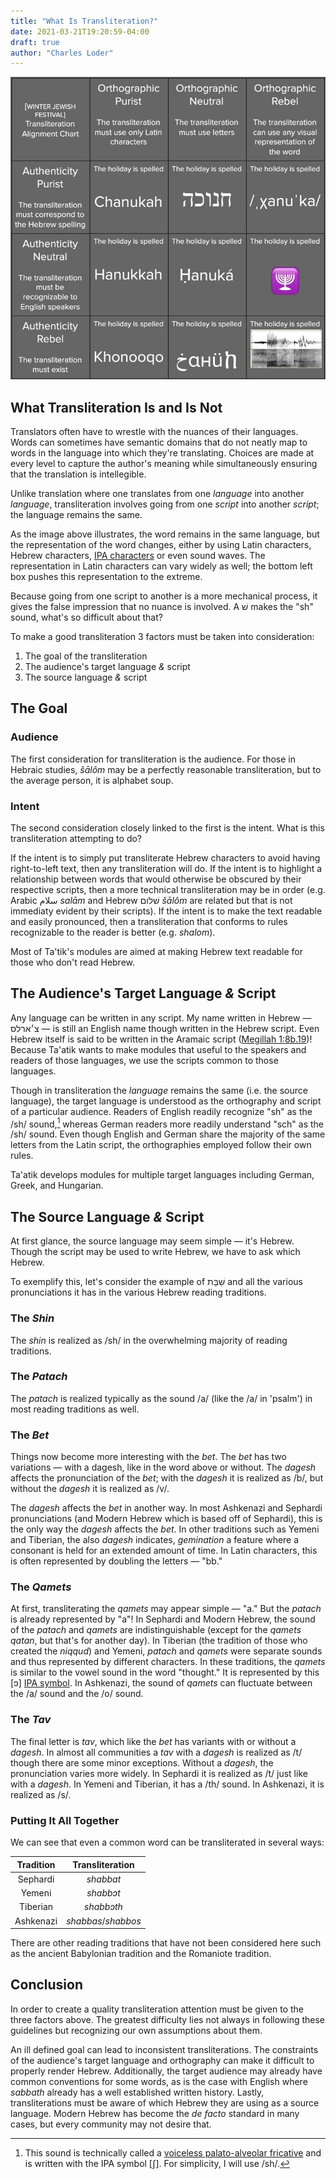 ```yaml
---
title: "What Is Transliteration?"
date: 2021-03-21T19:20:59-04:00
draft: true
author: "Charles Loder"
---
```


![Hannukah Transliteration Chart](hannukah-transliteration-chart-50-percent.jpg)

## What Transliteration Is and Is Not

Translators often have to wrestle with the nuances of their languages.
Words can sometimes have semantic domains that do not neatly map to words in the language into which they're translating.
Choices are made at every level to capture the author's meaning while simultaneously ensuring that the translation is intellegible.

Unlike translation where one translates from one _language_ into another _language_, transliteration involves going from one _script_ into another _script_; the language remains the same.

As the image above illustrates, the word remains in the same language, but the representation of the word changes, either by using Latin characters, Hebrew characters, [IPA characters](https://en.wikipedia.org/wiki/International_Phonetic_Alphabet) or even sound waves.
The representation in Latin characters can vary widely as well; the bottom left box pushes this representation to the extreme.

Because going from one script to another is a more mechanical process, it gives the false impression that no nuance is involved.
A שׁ makes the "sh" sound, what's so difficult about that?

To make a good transliteration 3 factors must be taken into consideration:

1. The goal of the transliteration
2. The audience's target language _&_ script
3. The source language _&_ script

## The Goal

### Audience

The first consideration for transliteration is the audience.
For those in Hebraic studies, _šālôm_ may be a perfectly reasonable transliteration, but to the average person, it is alphabet soup.

### Intent

The second consideration closely linked to the first is the intent.
What is this transliteration attempting to do?

If the intent is to simply put transliterate Hebrew characters to avoid having right-to-left text, then any transliteration will do.
If the intent is to highlight a relationship between words that would otherwise be obscured by their respective scripts, then a more technical transliteration may be in order (e.g. Arabic سلام _salām_ and Hebrew שׁלום _šālôm_ are related but that is not immediaty evident by their scripts).
If the intent is to make the text readable and easily pronounced, then a transliteration that conforms to rules recognizable to the reader is better (e.g. _shalom_).

Most of Ta'tik's modules are aimed at making Hebrew text readable for those who don't read Hebrew.

## The Audience's Target Language _&_ Script

Any language can be written in any script.
My name written in Hebrew — צ׳ארלס — is still an English name though written in the Hebrew script.
Even Hebrew itself is said to be written in the Aramaic script ([Megillah 1:8b.19](https://www.sefaria.org/Megillah.8b.19?lang=bi))!
Because Ta'atik wants to make modules that useful to the speakers and readers of those languages, we use the scripts common to those languages.

Though in transliteration the _language_ remains the same (i.e. the source language), the target language is understood as the orthography and script of a particular audience.
Readers of English readily recognize "sh" as the /sh/ sound,[^1] whereas German readers more readily understand "sch" as the /sh/ sound.
Even though English and German share the majority of the same letters from the Latin script, the orthographies employed follow their own rules.

[^1]: This sound is technically called a [voiceless palato-alveolar fricative](https://en.wikipedia.org/wiki/Voiceless_postalveolar_fricative#Voiceless_palato-alveolar_fricative) and is written with the IPA symbol [ʃ]. For simplicity, I will use /sh/.

Ta'atik develops modules for multiple target languages including German, Greek, and Hungarian.

## The Source Language _&_ Script

At first glance, the source language may seem simple — it's Hebrew.
Though the script may be used to write Hebrew, we have to ask which Hebrew.

To exemplify this, let's consider the example of שַׁבָּת and all the various pronunciations it has in the various Hebrew reading traditions.

### The _Shin_

The _shin_ is realized as /sh/ in the overwhelming majority of reading traditions.

### The _Patach_

The _patach_ is realized typically as the sound /a/ (like the /a/ in 'psalm') in most reading traditions as well.

### The _Bet_

Things now become more interesting with the _bet_.
The _bet_ has two variations — with a dagesh, like in the word above or without.
The _dagesh_ affects the pronunciation of the _bet_; with the _dagesh_ it is realized as /b/, but without the _dagesh_ it is realized as /v/.

The _dagesh_ affects the _bet_ in another way. In most Ashkenazi and Sephardi pronunciations (and Modern Hebrew which is based off of Sephardi), this is the only way the _dagesh_ affects the _bet_.
In other traditions such as Yemeni and Tiberian, the also _dagesh_ indicates, _gemination_ a feature where a consonant is held for an extended amount of time.
In Latin characters, this is often represented by doubling the letters — "bb."

### The _Qamets_

At first, transliterating the _qamets_ may appear simple — "a."
But the _patach_ is already represented by "a"!
In Sephardi and Modern Hebrew, the sound of the _patach_ and _qamets_ are indistinguishable (except for the _qamets qatan_, but that's for another day).
In Tiberian (the tradition of those who created the _niqqud_) and Yemeni, _patach_ and _qamets_ were separate sounds and thus represented by different characters. In these traditions, the _qamets_ is similar to the vowel sound in the word "thought."
It is represented by this [ɔ] [IPA symbol](https://en.wikipedia.org/wiki/Open-mid_back_rounded_vowel).
In Ashkenazi, the sound of _qamets_ can fluctuate between the /a/ sound and the /o/ sound.

### The _Tav_

The final letter is _tav_, which like the _bet_ has variants with or without a _dagesh_.
In almost all communities a _tav_ with a _dagesh_ is realized as /t/ though there are some minor exceptions.
Without a _dagesh_, the pronunciation varies more widely.
In Sephardi it is realized as /t/ just like with a _dagesh_.
In Yemeni and Tiberian, it has a /th/ sound.
In Ashkenazi, it is realized as /s/.

### Putting It All Together

We can see that even a common word can be transliterated in several ways:

| Tradition |   Transliteration   |
| :-------: | :-----------------: |
| Sephardi  |      _shabbat_      |
|  Yemeni   |      _shabbɔt_      |
| Tiberian  |     _shabbɔth_      |
| Ashkenazi | _shabbas_/_shabbos_ |

There are other reading traditions that have not been considered here such as the ancient Babylonian tradition and the Romaniote tradition.

## Conclusion

In order to create a quality transliteration attention must be given to the three factors above.
The greatest difficulty lies not always in following these guidelines but recognizing our own assumptions about them.

An ill defined goal can lead to inconsistent transliterations.
The constraints of the audience's target language and orthography can make it difficult to properly render Hebrew.
Additionally, the target audience may already have common conventions for some words, as is the case with English where _sabbath_ already has a well established written history.
Lastly, transliterations must be aware of which Hebrew they are using as a source language.
Modern Hebrew has become the _de facto_ standard in many cases, but every community may not desire that.
